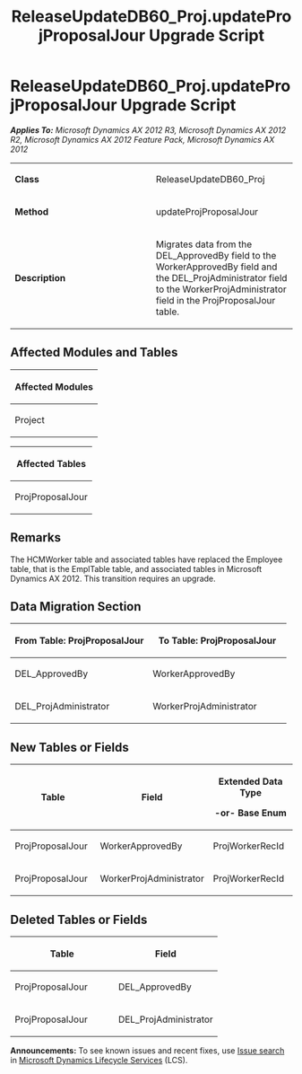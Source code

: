 ﻿---
title: ReleaseUpdateDB60_Proj.updateProjProposalJour Upgrade Script
TOCTitle: ReleaseUpdateDB60_Proj.updateProjProposalJour Upgrade Script
ms:assetid: 65363a82-6fe0-1e7c-d4ca-cbb5cc3d740b
ms:mtpsurl: https://msdn.microsoft.com/en-us/library/JJ719189(v=AX.60)
ms:contentKeyID: 49708728
ms.date: 05/18/2015
mtps_version: v=AX.60
---

# ReleaseUpdateDB60\_Proj.updateProjProposalJour Upgrade Script 


_**Applies To:** Microsoft Dynamics AX 2012 R3, Microsoft Dynamics AX 2012 R2, Microsoft Dynamics AX 2012 Feature Pack, Microsoft Dynamics AX 2012_

<table>
<colgroup>
<col style="width: 50%" />
<col style="width: 50%" />
</colgroup>
<tbody>
<tr class="odd">
<td><p><strong>Class</strong></p></td>
<td><p>ReleaseUpdateDB60_Proj</p></td>
</tr>
<tr class="even">
<td><p><strong>Method</strong></p></td>
<td><p>updateProjProposalJour</p></td>
</tr>
<tr class="odd">
<td><p><strong>Description</strong></p></td>
<td><p>Migrates data from the DEL_ApprovedBy field to the WorkerApprovedBy field and the DEL_ProjAdministrator field to the WorkerProjAdministrator field in the ProjProposalJour table.</p></td>
</tr>
</tbody>
</table>


## Affected Modules and Tables

<table>
<colgroup>
<col style="width: 100%" />
</colgroup>
<thead>
<tr class="header">
<th><p>Affected Modules</p></th>
</tr>
</thead>
<tbody>
<tr class="odd">
<td><p>Project</p></td>
</tr>
</tbody>
</table>


<table>
<colgroup>
<col style="width: 100%" />
</colgroup>
<thead>
<tr class="header">
<th><p>Affected Tables</p></th>
</tr>
</thead>
<tbody>
<tr class="odd">
<td><p>ProjProposalJour</p></td>
</tr>
</tbody>
</table>


## Remarks

The HCMWorker table and associated tables have replaced the Employee table, that is the EmplTable table, and associated tables in Microsoft Dynamics AX 2012. This transition requires an upgrade.

## Data Migration Section

<table>
<colgroup>
<col style="width: 50%" />
<col style="width: 50%" />
</colgroup>
<thead>
<tr class="header">
<th><p>From Table: ProjProposalJour</p></th>
<th><p>To Table: ProjProposalJour</p></th>
</tr>
</thead>
<tbody>
<tr class="odd">
<td><p>DEL_ApprovedBy</p></td>
<td><p>WorkerApprovedBy</p></td>
</tr>
<tr class="even">
<td><p>DEL_ProjAdministrator</p></td>
<td><p>WorkerProjAdministrator</p></td>
</tr>
</tbody>
</table>


## New Tables or Fields

<table>
<colgroup>
<col style="width: 33%" />
<col style="width: 33%" />
<col style="width: 33%" />
</colgroup>
<thead>
<tr class="header">
<th><p>Table</p></th>
<th><p>Field</p></th>
<th><p>Extended Data Type</p>
<p>-or- Base Enum</p></th>
</tr>
</thead>
<tbody>
<tr class="odd">
<td><p>ProjProposalJour</p></td>
<td><p>WorkerApprovedBy</p></td>
<td><p>ProjWorkerRecId</p></td>
</tr>
<tr class="even">
<td><p>ProjProposalJour</p></td>
<td><p>WorkerProjAdministrator</p></td>
<td><p>ProjWorkerRecId</p></td>
</tr>
</tbody>
</table>


## Deleted Tables or Fields

<table>
<colgroup>
<col style="width: 50%" />
<col style="width: 50%" />
</colgroup>
<thead>
<tr class="header">
<th><p>Table</p></th>
<th><p>Field</p></th>
</tr>
</thead>
<tbody>
<tr class="odd">
<td><p>ProjProposalJour</p></td>
<td><p>DEL_ApprovedBy</p></td>
</tr>
<tr class="even">
<td><p>ProjProposalJour</p></td>
<td><p>DEL_ProjAdministrator</p></td>
</tr>
</tbody>
</table>

  
**Announcements:** To see known issues and recent fixes, use [Issue search](http://go.microsoft.com/fwlink/?linkid=389258) in [Microsoft Dynamics Lifecycle Services](http://go.microsoft.com/fwlink/?linkid=306505) (LCS).

